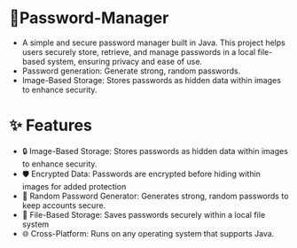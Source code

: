 ﻿# 📸Password-Manager

- A simple and secure password manager built in Java. This project helps users securely store, retrieve, and manage passwords in a local file-based system, ensuring privacy and ease of use.
- Password generation: Generate strong, random passwords.
- Image-Based Storage: Stores passwords as hidden data within images to enhance security.

# ✨ Features
- 🔒 Image-Based Storage: Stores passwords as hidden data within images to enhance security.
- 🛡️ Encrypted Data: Passwords are encrypted before hiding within images for added protection
- 🔑 Random Password Generator: Generates strong, random passwords to keep accounts secure.
- 💾 File-Based Storage: Saves passwords securely within a local file system
- 🌐 Cross-Platform: Runs on any operating system that supports Java.
